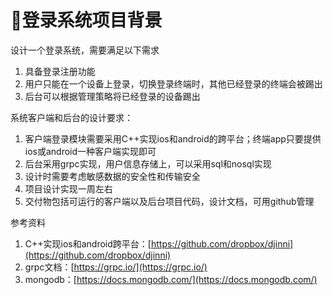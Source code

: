 # 登录系统项目背景

设计一个登录系统，需要满足以下需求

1. 具备登录注册功能
2. 用户只能在一个设备上登录，切换登录终端时，其他已经登录的终端会被踢出
3. 后台可以根据管理策略将已经登录的设备踢出

系统客户端和后台的设计要求：

1. 客户端登录模块需要采用C++实现ios和android的跨平台；终端app只要提供ios或android一种客户端实现即可
2. 后台采用grpc实现，用户信息存储上，可以采用sql和nosql实现
3. 设计时需要考虑敏感数据的安全性和传输安全
4. 项目设计实现一周左右
5. 交付物包括可运行的客户端以及后台项目代码，设计文档，可用github管理

参考资料

1. C++实现ios和android跨平台：[https://github.com/dropbox/djinni](https://github.com/dropbox/djinni)
2. grpc文档：[https://grpc.io/](https://grpc.io/)
3. mongodb：[https://docs.mongodb.com/](https://docs.mongodb.com/)

